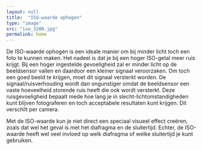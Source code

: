 ```yaml
---
layout: null
title:  "ISO-waarde ophogen"
type: "image"
src: "iso_3200.jpg"
permalink: home
---
```



De ISO-waarde ophogen is een ideale manier om bij minder licht 
toch een foto te kunnen maken. Het nadeel is dat je bij een 
hoger ISO-getal meer ruis krijgt. Bij een hoger ingestelde 
gevoeligheid zal er minder licht op de beeldsensor vallen en 
daardoor een kleiner signaal veroorzaken. Om toch een goed 
beeld te krijgen, moet dit signaal versterkt worden. De 
signaal/ruisverhouding wordt dan ongunstiger omdat de 
beeldsensor een vaste hoeveelheid storende ruis heeft die ook 
wordt versterkt. Deze ruisgevoeligheid bepaalt mede hoe lang je 
in slecht-lichtomstandigheden kunt blijven fotograferen en toch 
acceptabele resultaten kunt krijgen. Dit verschilt per camera.

Met de ISO-waarde kun je niet direct een speciaal visueel effect 
creëren, zoals dat wel het geval is met het diafragma en de 
sluitertijd. Echter, de ISO-waarde heeft wel veel invloed op welk 
diafragma of welke sluitertijd je kunt gebruiken.
